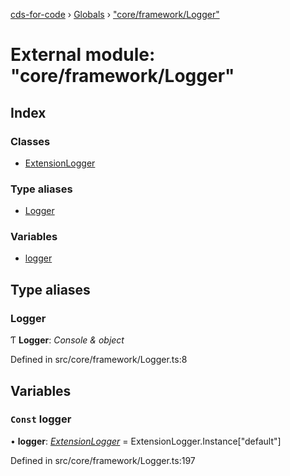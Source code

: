 [cds-for-code](../README.md) › [Globals](../globals.md) › ["core/framework/Logger"](_core_framework_logger_.md)

# External module: "core/framework/Logger"

## Index

### Classes

* [ExtensionLogger](../classes/_core_framework_logger_.extensionlogger.md)

### Type aliases

* [Logger](_core_framework_logger_.md#logger)

### Variables

* [logger](_core_framework_logger_.md#const-logger)

## Type aliases

###  Logger

Ƭ **Logger**: *Console & object*

Defined in src/core/framework/Logger.ts:8

## Variables

### `Const` logger

• **logger**: *[ExtensionLogger](../classes/_core_framework_logger_.extensionlogger.md)* = ExtensionLogger.Instance["default"]

Defined in src/core/framework/Logger.ts:197
